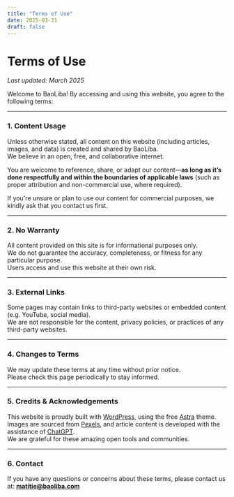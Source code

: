 ```yaml
---
title: "Terms of Use"
date: 2025-03-31
draft: false
---
```


# Terms of Use

_Last updated: March 2025_

Welcome to BaoLiba! By accessing and using this website, you agree to the following terms:

---

### 1. Content Usage

Unless otherwise stated, all content on this website (including articles, images, and data) is created and shared by BaoLiba.  
We believe in an open, free, and collaborative internet.  

You are welcome to reference, share, or adapt our content—**as long as it’s done respectfully and within the boundaries of applicable laws** (such as proper attribution and non-commercial use, where required).

If you're unsure or plan to use our content for commercial purposes, we kindly ask that you contact us first.

---

### 2. No Warranty

All content provided on this site is for informational purposes only.  
We do not guarantee the accuracy, completeness, or fitness for any particular purpose.  
Users access and use this website at their own risk.

---

### 3. External Links

Some pages may contain links to third-party websites or embedded content (e.g. YouTube, social media).  
We are not responsible for the content, privacy policies, or practices of any third-party websites.

---

### 4. Changes to Terms

We may update these terms at any time without prior notice.  
Please check this page periodically to stay informed.

---

### 5. Credits & Acknowledgements

This website is proudly built with [WordPress](https://wordpress.org), using the free [Astra](https://wpastra.com) theme.  
Images are sourced from [Pexels](https://pexels.com), and article content is developed with the assistance of [ChatGPT](https://openai.com/chatgpt).  
We are grateful for these amazing open tools and communities.

---

### 6. Contact

If you have any questions or concerns about these terms, please contact us at: **matitie@baoliba.com**

